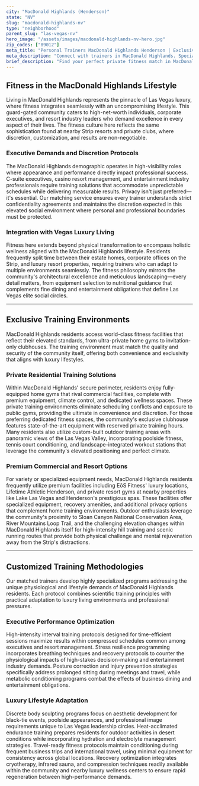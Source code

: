 ```yaml
---
city: "MacDonald Highlands (Henderson)"
state: "NV"
slug: "macdonald-highlands-nv"
type: "neighborhood"
parent_slug: "las-vegas-nv"
hero_image: "/assets/images/macdonald-highlands-nv-hero.jpg"
zip_codes: ["89012"]
meta_title: "Personal Trainers MacDonald Highlands Henderson | Exclusive Golf & Mountain Fitness"
meta_description: "Connect with trainers in MacDonald Highlands. Specialists in DragonRidge Golf Club conditioning, resort wellness, and mountain trail access."
brief_description: "Find your perfect private fitness match in MacDonald Highlands, Henderson's most exclusive enclave. Our elite personal trainer matching service connects discerning residents with vetted professionals who specialize in high-discretion, customized training protocols. Whether you need executive fitness solutions, resort-style wellness integration, or private in-home sessions within secure gated communities, we handle every detail. Our rigorous vetting ensures trainers understand luxury lifestyle demands, from flexible scheduling around high-stakes careers to maintaining absolute privacy. Transform your fitness journey with trainers who match MacDonald Highlands' sophisticated standards. Contact us today for a confidential consultation."
---
```

## Fitness in the MacDonald Highlands Lifestyle

Living in MacDonald Highlands represents the pinnacle of Las Vegas luxury, where fitness integrates seamlessly with an uncompromising lifestyle. This guard-gated community caters to high-net-worth individuals, corporate executives, and resort industry leaders who demand excellence in every aspect of their lives. The fitness culture here reflects the same sophistication found at nearby Strip resorts and private clubs, where discretion, customization, and results are non-negotiable.

### Executive Demands and Discretion Protocols

The MacDonald Highlands demographic operates in high-visibility roles where appearance and performance directly impact professional success. C-suite executives, casino resort management, and entertainment industry professionals require training solutions that accommodate unpredictable schedules while delivering measurable results. Privacy isn't just preferred—it's essential. Our matching service ensures every trainer understands strict confidentiality agreements and maintains the discretion expected in this elevated social environment where personal and professional boundaries must be protected.

### Integration with Vegas Luxury Living

Fitness here extends beyond physical transformation to encompass holistic wellness aligned with the MacDonald Highlands lifestyle. Residents frequently split time between their estate homes, corporate offices on the Strip, and luxury resort properties, requiring trainers who can adapt to multiple environments seamlessly. The fitness philosophy mirrors the community's architectural excellence and meticulous landscaping—every detail matters, from equipment selection to nutritional guidance that complements fine dining and entertainment obligations that define Las Vegas elite social circles.

---

## Exclusive Training Environments

MacDonald Highlands residents access world-class fitness facilities that reflect their elevated standards, from ultra-private home gyms to invitation-only clubhouses. The training environment must match the quality and security of the community itself, offering both convenience and exclusivity that aligns with luxury lifestyles.

### Private Residential Training Solutions

Within MacDonald Highlands' secure perimeter, residents enjoy fully-equipped home gyms that rival commercial facilities, complete with premium equipment, climate control, and dedicated wellness spaces. These private training environments eliminate scheduling conflicts and exposure to public gyms, providing the ultimate in convenience and discretion. For those preferring dedicated fitness spaces, the community's exclusive clubhouse features state-of-the-art equipment with reserved private training hours. Many residents also utilize custom-built outdoor training areas with panoramic views of the Las Vegas Valley, incorporating poolside fitness, tennis court conditioning, and landscape-integrated workout stations that leverage the community's elevated positioning and perfect climate.

### Premium Commercial and Resort Options

For variety or specialized equipment needs, MacDonald Highlands residents frequently utilize premium facilities including EōS Fitness' luxury locations, Lifetime Athletic Henderson, and private resort gyms at nearby properties like Lake Las Vegas and Henderson's prestigious spas. These facilities offer specialized equipment, recovery amenities, and additional privacy options that complement home training environments. Outdoor enthusiasts leverage the community's proximity to Sloan Canyon National Conservation Area, River Mountains Loop Trail, and the challenging elevation changes within MacDonald Highlands itself for high-intensity hill training and scenic running routes that provide both physical challenge and mental rejuvenation away from the Strip's distractions.

---

## Customized Training Methodologies

Our matched trainers develop highly specialized programs addressing the unique physiological and lifestyle demands of MacDonald Highlands residents. Each protocol combines scientific training principles with practical adaptation to luxury living environments and professional pressures.

### Executive Performance Optimization

High-intensity interval training protocols designed for time-efficient sessions maximize results within compressed schedules common among executives and resort management. Stress resilience programming incorporates breathing techniques and recovery protocols to counter the physiological impacts of high-stakes decision-making and entertainment industry demands. Posture correction and injury prevention strategies specifically address prolonged sitting during meetings and travel, while metabolic conditioning programs combat the effects of business dining and entertainment obligations.

### Luxury Lifestyle Adaptation

Discrete body sculpting programs focus on aesthetic development for black-tie events, poolside appearances, and professional image requirements unique to Las Vegas leadership circles. Heat-acclimated endurance training prepares residents for outdoor activities in desert conditions while incorporating hydration and electrolyte management strategies. Travel-ready fitness protocols maintain conditioning during frequent business trips and international travel, using minimal equipment for consistency across global locations. Recovery optimization integrates cryotherapy, infrared sauna, and compression techniques readily available within the community and nearby luxury wellness centers to ensure rapid regeneration between high-performance demands.